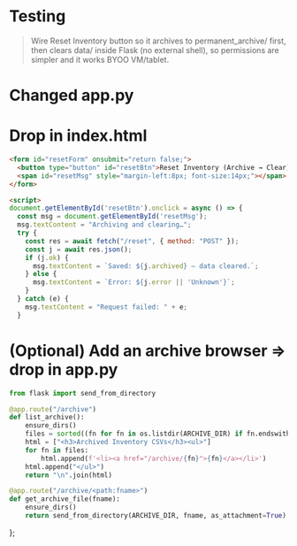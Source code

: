 # Testing

> Wire Reset Inventory button so it archives to permanent_archive/ first,
> then clears data/ inside Flask (no external shell), so permissions are simpler and it works BYOO VM/tablet.

# Changed app.py

# Drop in index.html

```html
<form id="resetForm" onsubmit="return false;">
  <button type="button" id="resetBtn">Reset Inventory (Archive → Clear)</button>
  <span id="resetMsg" style="margin-left:8px; font-size:14px;"></span>
</form>

<script>
document.getElementById('resetBtn').onclick = async () => {
  const msg = document.getElementById('resetMsg');
  msg.textContent = "Archiving and clearing…";
  try {
    const res = await fetch("/reset", { method: "POST" });
    const j = await res.json();
    if (j.ok) {
      msg.textContent = `Saved: ${j.archived} — data cleared.`;
    } else {
      msg.textContent = `Error: ${j.error || 'Unknown'}`;
    }
  } catch (e) {
    msg.textContent = "Request failed: " + e;
  }
```

# (Optional) Add an archive browser => drop in app.py

```Python
from flask import send_from_directory

@app.route("/archive")
def list_archive():
    ensure_dirs()
    files = sorted((fn for fn in os.listdir(ARCHIVE_DIR) if fn.endswith(".csv")), reverse=True)
    html = ["<h3>Archived Inventory CSVs</h3><ul>"]
    for fn in files:
        html.append(f'<li><a href="/archive/{fn}">{fn}</a></li>')
    html.append("</ul>")
    return "\n".join(html)

@app.route("/archive/<path:fname>")
def get_archive_file(fname):
    ensure_dirs()
    return send_from_directory(ARCHIVE_DIR, fname, as_attachment=True)
```






};
</script>
